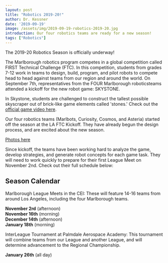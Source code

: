 ```yaml
---
layout: post
title: "Robotics 2019-20!"
author: Dr. Kessner
date: '2019-09-19'
image: /assets/img/2019-09-19-robotics-2019-20.jpg
introduction: Our four robotics teams are ready for a new season!
tags: ["Robotics"]
---
```


The 2019-20 Robotics Season is officially underway!

The Marlborough robotics program competes in a global competition called FIRST
Technical Challenge (FTC). In this competition, students from grades 7-12 work
in teams to design, build, program, and pilot robots to compete head to head
against teams from our region and around the world. On September 7th,
representatives from the FOUR Marlborough roboticsteams attended a kickoff for
the new robot game: SKYSTONE.

In Skystone, students are challenged to construct the tallest possible
skyscraper out of brick-like game elements called 'stones.' Check out the
[official game video here](https://www.firstinspires.org/robotics/ftc/game-and-season).

Our four robotics teams (Marlbots, Curiosity, Cosmos, and Asteria) started off
the season at the LA FTC Kickoff.  They have already begun the design process,
and are excited about the new season.

[Photos here](https://photos.app.goo.gl/VPwjRPBaHuwmKjTV9)

Since kickoff, the teams have been working hard to analyze the game, develop
strategies, and generate robot concepts for each game task. They will need to
work quickly to prepare for their first League Meet on November 2nd. Check out
their full schedule below:

## Season Calendar

Marlborough League Meets in the CEI: These will feature 14-16 teams from around
Los Angeles, including the four Marlborough teams.

__November 2rd__ (afternoon)  
__November 16th__ (morning)  
__December 14th__ (afternoon)  
__January 18th__ (morning)  

InterLeague Tournament at Palmdale Aerospace Academy: This tournament will
combine teams from our League and another League, and will determine
advancement to the Regional Championship.

__January 26th__ (all day)

